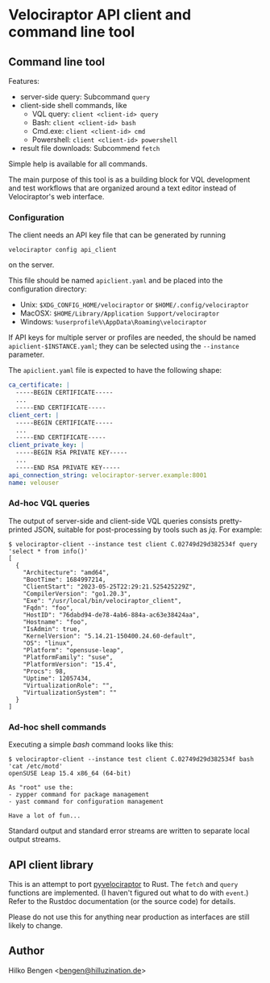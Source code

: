 # Velociraptor API client and command line tool

## Command line tool

Features:
- server-side query: Subcommand `query`
- client-side shell commands, like 
    - VQL query:  `client <client-id> query`
    - Bash: `client <client-id> bash`
	- Cmd.exe: `client <client-id> cmd`
	- Powershell: `client <client-id> powershell`
- result file downloads: Subcommend `fetch`

Simple help is available for all commands.

The main purpose of this tool is as a building block for VQL
development and test workflows that are organized around a text editor
instead of Velociraptor's web interface.

### Configuration

The client needs an API key file that can be generated by running
```
velociraptor config api_client
```
on the server.

This file should be named `apiclient.yaml` and be placed into the configuration directory:
- Unix: `$XDG_CONFIG_HOME/velociraptor` or `$HOME/.config/velociraptor`
- MacOSX: `$HOME/Library/Application Support/velociraptor`
- Windows: `%userprofile%\AppData\Roaming\velociraptor`

If API keys for multiple server or profiles are needed, the should be
named `apiclient-$INSTANCE.yaml`; they can be selected using the
`--instance` parameter.

The `apiclient.yaml` file is expected to have the following shape:
``` yaml
ca_certificate: |
  -----BEGIN CERTIFICATE-----
  ...
  -----END CERTIFICATE-----
client_cert: |
  -----BEGIN CERTIFICATE-----
  ...
  -----END CERTIFICATE-----
client_private_key: |
  -----BEGIN RSA PRIVATE KEY-----
  ...
  -----END RSA PRIVATE KEY-----
api_connection_string: velociraptor-server.example:8001
name: velouser
```

### Ad-hoc VQL queries

The output of server-side and client-side VQL queries consists
pretty-printed JSON, suitable for post-processing by tools such as
_jq_. For example:
```
$ velociraptor-client --instance test client C.02749d29d382534f query 'select * from info()'
[
  {
    "Architecture": "amd64",
    "BootTime": 1684997214,
    "ClientStart": "2023-05-25T22:29:21.525425229Z",
    "CompilerVersion": "go1.20.3",
    "Exe": "/usr/local/bin/velociraptor_client",
    "Fqdn": "foo",
    "HostID": "76dabd94-de78-4ab6-884a-ac63e38424aa",
    "Hostname": "foo",
    "IsAdmin": true,
    "KernelVersion": "5.14.21-150400.24.60-default",
    "OS": "linux",
    "Platform": "opensuse-leap",
    "PlatformFamily": "suse",
    "PlatformVersion": "15.4",
    "Procs": 98,
    "Uptime": 12057434,
    "VirtualizationRole": "",
    "VirtualizationSystem": ""
  }
]
```

### Ad-hoc shell commands

Executing a simple _bash_ command looks like this:
```
$ velociraptor-client --instance test client C.02749d29d382534f bash 'cat /etc/motd'
openSUSE Leap 15.4 x86_64 (64-bit)

As "root" use the:
- zypper command for package management
- yast command for configuration management

Have a lot of fun...
```

Standard output and standard error streams are written to separate
local output streams.

## API client library

This is an attempt to port [pyvelociraptor](https://github.com/Velocidex/pyvelociraptor)
to Rust. The `fetch` and `query` functions are implemented. (I haven't
figured out what to do with `event`.) Refer to the Rustdoc
documentation (or the source code) for details.

Please do not use this for anything near production as interfaces are still likely to change.

## Author

Hilko Bengen <<bengen@hilluzination.de>>

